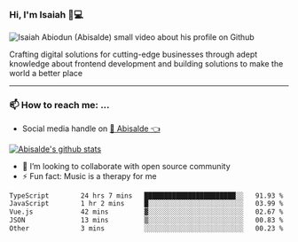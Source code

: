 ### Hi, I'm Isaiah 🌻💻

<img src="https://res.cloudinary.com/abisalde/image/upload/c_scale,h_311,w_816/v1616039512/Abisalde_github.gif" alt="Isaiah Abiodun (Abisalde) small video about his profile on Github">

Crafting digital solutions for cutting-edge businesses through adept knowledge about frontend development and building solutions to make the world a better place
<hr>

### 📫 How to reach me: ...
- Social media handle on <a href="https://twitter.com/abisalde">🔔  Abisalde   👈</a>


[![Abisalde's github stats](https://github-readme-stats.vercel.app/api?username=abisalde)](https://github.com/abisalde/github-readme-stats)

- 👯 I’m looking to collaborate with open source community
- ⚡ Fun fact: Music is a therapy for me


<!--
**abisalde/Abisalde** is a ✨ _special_ ✨ repository because its `README.md` (this file) appears on your GitHub profile.

Here are some ideas to get you started:


- 👯 I’m looking to collaborate with open source community
- 🤔 I’m looking for help with ...
- 💬 Ask me about ...
- 📫 How to reach me: ...
- 😄 Pronouns: ...
- ⚡ Fun fact: ...
-->

<!--START_SECTION:waka-->

```txt
TypeScript        24 hrs 7 mins   ███████████████████████░░   91.93 %
JavaScript        1 hr 2 mins     █░░░░░░░░░░░░░░░░░░░░░░░░   03.99 %
Vue.js            42 mins         ▓░░░░░░░░░░░░░░░░░░░░░░░░   02.67 %
JSON              13 mins         ▒░░░░░░░░░░░░░░░░░░░░░░░░   00.83 %
Other             3 mins          ░░░░░░░░░░░░░░░░░░░░░░░░░   00.23 %
```

<!--END_SECTION:waka-->

